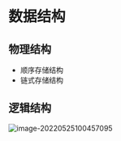 # 数据结构

## 物理结构

- 顺序存储结构
- 链式存储结构

## 逻辑结构

![image-20220525100457095](https://attach.blog.wen7.online/image-20220525100457095.png)

